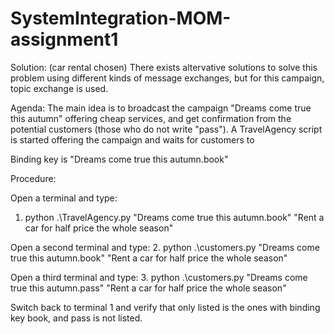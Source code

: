 # SystemIntegration-MOM-assignment1
Solution: (car rental chosen)
There exists altervative solutions to solve this problem using different kinds of message exchanges, 
but for this campaign, topic exchange is used.  

Agenda:
The main idea is to broadcast the campaign "Dreams come true this autumn" offering cheap services, 
and get confirmation from the potential customers (those who do not write "pass").
A TravelAgency script is started offering the campaign and waits for customers to   

Binding key is "Dreams come true this autumn.book"

Procedure:

Open a terminal and type:
1. python .\TravelAgency.py "Dreams come true this autumn.book" "Rent a car for half price the whole season"

Open a second terminal and type:
2. python .\customers.py "Dreams come true this autumn.book" "Rent a car for half price the whole season"

Open a third terminal and type:
3. python .\customers.py "Dreams come true this autumn.pass" "Rent a car for half price the whole season"

Switch back to terminal 1 and verify that only listed is the ones with binding key book, and pass is not listed.
